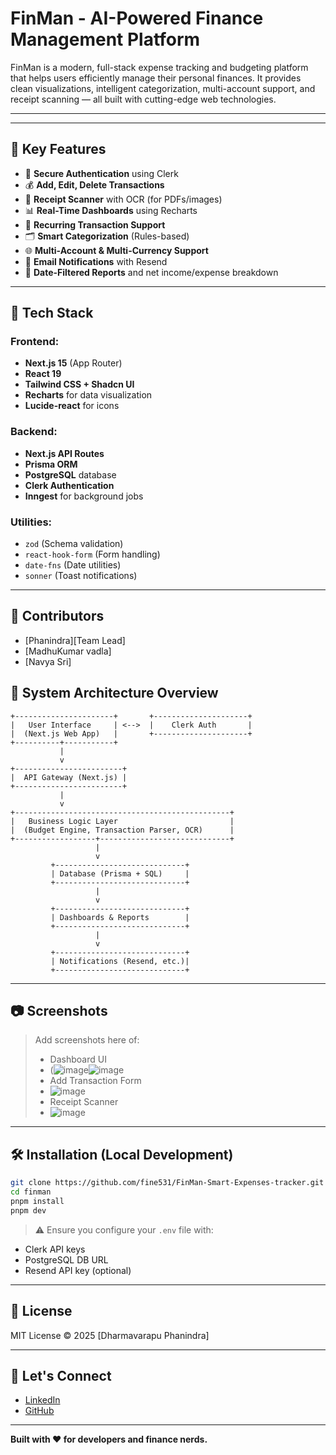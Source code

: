 # FinMan - AI-Powered Finance Management Platform

FinMan is a modern, full-stack expense tracking and budgeting platform that helps users efficiently manage their personal finances. It provides clean visualizations, intelligent categorization, multi-account support, and receipt scanning — all built with cutting-edge web technologies.

---


---

## 📌 Key Features

- 🔐 **Secure Authentication** using Clerk
- 💰 **Add, Edit, Delete Transactions**
- 🧾 **Receipt Scanner** with OCR (for PDFs/images)
- 📊 **Real-Time Dashboards** using Recharts
- 🔁 **Recurring Transaction Support**
- 🗂️ **Smart Categorization** (Rules-based)
- 🌐 **Multi-Account & Multi-Currency Support**
- 📨 **Email Notifications** with Resend
- 📅 **Date-Filtered Reports** and net income/expense breakdown

---

## 🧱 Tech Stack

### Frontend:
- **Next.js 15** (App Router)
- **React 19**
- **Tailwind CSS + Shadcn UI**
- **Recharts** for data visualization
- **Lucide-react** for icons

### Backend:
- **Next.js API Routes**
- **Prisma ORM**
- **PostgreSQL** database
- **Clerk Authentication**
- **Inngest** for background jobs

### Utilities:
- `zod` (Schema validation)
- `react-hook-form` (Form handling)
- `date-fns` (Date utilities)
- `sonner` (Toast notifications)

---

## 👥 Contributors

- [Phanindra][Team Lead]
- [MadhuKumar vadla]
- [Navya Sri]


## 🧠 System Architecture Overview

```
+----------------------+       +---------------------+
|   User Interface     | <-->  |    Clerk Auth       |
|  (Next.js Web App)   |       +---------------------+
+----------+-----------+
           |
           v
+------------------------+
|  API Gateway (Next.js) |
+------------------------+
           |
           v
+------------------------------------------------+
|   Business Logic Layer                         |
|  (Budget Engine, Transaction Parser, OCR)      |
+------------------+-----------------------------+
                   |
                   v
         +-----------------------------+
         | Database (Prisma + SQL)     |
         +-----------------------------+
                   |
                   v
         +-----------------------------+
         | Dashboards & Reports        |
         +-----------------------------+
                   |
                   v
         +-----------------------------+
         | Notifications (Resend, etc.)|
         +-----------------------------+
```

---

## 📷 Screenshots
> Add screenshots here of:
> - Dashboard UI
> - (![image](https://github.com/user-attachments/assets/8cb44f3e-33c3-4706-9f60-21e0e57f97f3)![image](https://github.com/user-attachments/assets/7036aab7-9e26-4eb6-8ac1-f609bc6c5513)
> - Add Transaction Form
> - ![image](https://github.com/user-attachments/assets/4e0aa894-5de6-44b1-855c-c9062b598569)
> - Receipt Scanner
> - ![image](https://github.com/user-attachments/assets/9b87c1e3-8d69-4b78-b6e6-eba6c322dd37)

---

## 🛠️ Installation (Local Development)

```bash
git clone https://github.com/fine531/FinMan-Smart-Expenses-tracker.git
cd finman
pnpm install
pnpm dev
```

> ⚠️ Ensure you configure your `.env` file with:
- Clerk API keys
- PostgreSQL DB URL
- Resend API key (optional)

---


## 📄 License
MIT License © 2025 [Dharmavarapu Phanindra]

---

## 🤝 Let's Connect
- [LinkedIn](www.linkedin.com/in/phanindra-dharmavarapu-183093250)
- [GitHub]((https://github.com/fine531/))

---

**Built with ❤️ for developers and finance nerds.**

